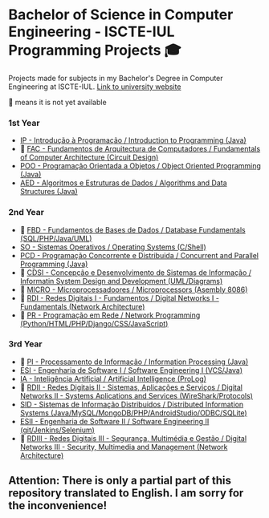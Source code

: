 # Bachelor of Science in Computer Engineering - ISCTE-IUL Programming Projects :mortar_board:
Projects made for subjects in my Bachelor's Degree in Computer Engineering at ISCTE-IUL.
[Link to university website](https://www.iscte-iul.pt/course/3/bachelor-bsc-in-computer-engineering)

:construction: means it is not yet available

### 1st Year
* [IP - Introdução à Programação	 / Introduction to Programming (Java)](1st_Year/IP)
* :construction: [FAC - Fundamentos de Arquitectura de Computadores / Fundamentals of Computer Architecture (Circuit Design)](1st_Year/FAC)
* [POO - Programação Orientada a Objetos / Object Oriented Programming (Java)](1st_Year/POO)
* [AED - Algoritmos e Estruturas de Dados / Algorithms and Data Structures (Java)](1st_Year/AED)


### 2nd Year
* :construction: [FBD - Fundamentos de Bases de Dados / Database Fundamentals (SQL/PHP/Java/UML)](2nd_Year/FBD)
* [SO - Sistemas Operativos / Operating Systems (C/Shell)](2nd_Year/SO)
* [PCD - Programação Concorrente e Distribuida / Concurrent and Parallel Programming (Java)](2nd_Year/PCD)
* :construction: [CDSI - Concepção e Desenvolvimento de Sistemas de Informação / Informatin System Design and Development (UML/Diagrams)](2nd_Year/CDSI)
* :construction: [MICRO - Microprocessadoores / Microprocessors (Asembly 8086)](2nd_Year/MICRO)
* :construction: [RDI - Redes Digitais I - Fundamentos / Digital Networks I - Fundamentals (Network Architecture)](2nd_Year/RDI)
* :construction: [PR - Programação em Rede / Network Programming (Python/HTML/PHP/Django/CSS/JavaScript)](2nd_Year/PR)
 

### 3rd Year

* :construction: [PI - Processamento de Informação / Information Processing (Java)](3rd_Year/PI)
* [ESI - Engenharia de Software I / Software Engineering I (VCS/Java)](https://github.com/jtaca/ES1-2018-EIC2-03)
* [IA - Inteligência Artificial / Artificial Intelligence (ProLog)](3rd_Year/IA)
* :construction: [RDII - Redes Digitais II - Sistemas, Aplicações e Serviços / Digital Networks II - Systems Aplications and Services (WireShark/Protocols)](2nd_Year/RDII)
* [SID - Sistemas de Informação Distribuidos  / Distributed Information Systems (Java/MySQL/MongoDB/PHP/AndroidStudio/ODBC/SQLite)](https://github.com/jtaca/SID-ES2-10-2019)
* [ESII - Engenharia de Software II / Software Engineering II (git/Jenkins/Selenium)](https://github.com/jtaca/SID-ES2-10-2019)
* :construction: [RDIII - Redes Digitais III - Segurança, Multimédia e Gestão / Digital Networks III - Security, Multimedia and Management (Network Architecture)](2nd_Year/RDIII)




## Attention: There is only a partial part of this repository translated to English. I am sorry for the inconvenience!
